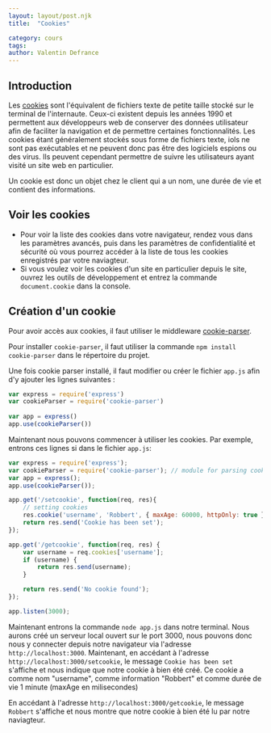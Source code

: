 ```yaml
---
layout: layout/post.njk 
title:  "Cookies"

category: cours
tags: 
author: Valentin Defrance
---
```



## Introduction

Les [cookies](https://fr.wikipedia.org/wiki/Cookie_(informatique)#Cr%C3%A9ation_d'un_cookie) sont l'équivalent de fichiers texte de petite taille stocké sur le terminal de l'internaute. Ceux-ci existent depuis les années 1990 et permettent aux développeurs web de conserver des données utilisateur afin de faciliter la navigation et de permettre certaines fonctionnalités. Les cookies étant généralement stockés sous forme de fichiers texte, iols ne sont pas exécutables et ne peuvent donc pas être des logiciels espions ou des virus. Ils peuvent cependant permettre de suivre les utilisateurs ayant visité un site web en particulier.

Un cookie est donc un objet chez le client qui a un nom, une durée de vie et contient des informations.

## Voir les cookies

- Pour voir la liste des cookies dans votre navigateur, rendez vous dans les paramètres avancés, puis dans les paramètres de confidentialité et sécurité où vous pourrez accéder à la liste de tous les cookies enregistrés par votre naviagteur.
- Si vous voulez voir les cookies d'un site en particulier depuis le site, ouvrez les outils de développement et entrez la commande `document.cookie` dans la console.

## Création d'un cookie

Pour avoir accès aux cookies, il faut utiliser le middleware [cookie-parser](https://www.npmjs.com/package/cookie-parser).

Pour installer `cookie-parser`, il faut utiliser la commande `npm install cookie-parser` dans le répertoire du projet.

Une fois cookie parser installé, il faut modifier ou créer le fichier `app.js` afin d'y ajouter les lignes suivantes :

~~~ javascript
var express = require('express')
var cookieParser = require('cookie-parser')
 
var app = express()
app.use(cookieParser())
~~~

Maintenant nous pouvons commencer à utiliser les cookies. Par exemple, entrons ces lignes si dans le fichier `app.js`:

~~~ javascript
var express = require('express');
var cookieParser = require('cookie-parser'); // module for parsing cookies
var app = express();
app.use(cookieParser());

app.get('/setcookie', function(req, res){
    // setting cookies
    res.cookie('username', 'Robbert', { maxAge: 60000, httpOnly: true });
    return res.send('Cookie has been set');
});

app.get('/getcookie', function(req, res) {
    var username = req.cookies['username'];
    if (username) {
        return res.send(username);        
    }

    return res.send('No cookie found');
});

app.listen(3000);
~~~

Maintenant entrons la commande `node app.js` dans notre terminal. Nous aurons créé un serveur local ouvert sur le port 3000, nous pouvons donc nous y connecter depuis notre navigateur via l'adresse `http://localhost:3000`. Maintenant, en accédant à l'adresse `http://localhost:3000/setcookie`, le message `Cookie has been set` s'affiche et nous indique que notre cookie à bien été créé. Ce cookie a comme nom "username", comme information "Robbert" et comme durée de vie 1 minute (maxAge en milisecondes)


En accédant à l'adresse `http://localhost:3000/getcookie`, le message `Robbert` s'affiche et nous montre que notre cookie à bien été lu par notre naviagteur.

